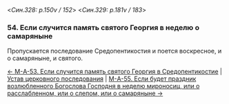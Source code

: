 
<*Син.328: p.150v / 152*>
<*Син.329: p.181v / 183*>

### 54. Если случится память святого Георгия в неделю о самаряныне

Пропускается последование Средопентикостия и поется воскресное, и о самаряныне, 
и святого.

[← М-A-53. Если случится память святого Георгия в Средопентикостие](m_a_053.md)
| [Устав церковного последования](README.md)
| [М-A-55. Если будет праздник возлюбленного Богослова Господня в неделю мироносиц, или о расслабленном, или о слепом, или о самаряныне →](m_a_055.md)
